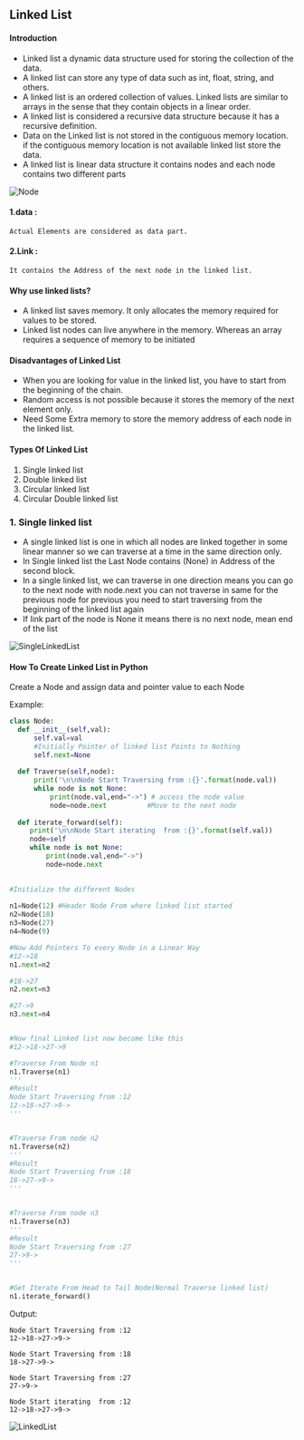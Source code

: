 ## Linked List

#### Introduction
- Linked list a dynamic data structure used for storing the collection of the data.
- A linked list can store any type of data such as int, float, string, and others.
- A linked list is an ordered collection of values. Linked lists are similar to arrays in the sense that they contain objects in a linear order.
- A linked list is considered a recursive data structure because it has a recursive definition.
- Data on the Linked list is not stored in the contiguous memory location. if the contiguous memory location is not available linked list store the data.
- A linked list is linear data structure it contains nodes and each node contains two different parts


![Node](https://github.com/chavarera/PythonScript/blob/master/DataStructureAndAlgorithm/sinplenode.png)
#### 1.data :
    Actual Elements are considered as data part.
#### 2.Link :
    It contains the Address of the next node in the linked list.


#### Why use linked lists?
- A linked list saves memory. It only allocates the memory required for values to be stored.
- Linked list nodes can live anywhere in the memory. Whereas an array requires a sequence of memory to be initiated

#### Disadvantages of Linked List
- When you are looking for value in the linked list, you have to start from the beginning of the chain.
- Random access is not possible because it stores the memory of the next element only.
- Need Some Extra memory to store the memory address of each node in the linked list.

#### Types Of Linked List
1. Single linked list
2. Double linked list
3. Circular linked list
4. Circular Double linked list

### 1. Single linked list
- A single linked list is one in which all nodes are linked together in some linear manner so we can traverse at a time in the same direction only.
- In Single linked list the Last Node contains (None) in Address of the second block.
- In a single linked list, we can traverse in one direction means you can go to the next node with
 node.next you can not traverse in same  for the previous  node for previous you need to start traversing from the beginning of the linked list again
- If link part of the node is None it means there is no next node, mean end of the list

![SingleLinkedList](https://github.com/chavarera/PythonScript/blob/master/DataStructureAndAlgorithm/llist.png)

#### How To Create Linked List in Python
Create a Node and assign data and pointer value to each Node

Example:
```python
class Node:
  def __init__(self,val):
      self.val=val
      #Initially Pointer of linked list Points to Nothing
      self.next=None
      
  def Traverse(self,node):
      print('\n\nNode Start Traversing from :{}'.format(node.val))
      while node is not None:
          print(node.val,end="->") # access the node value
          node=node.next          #Move to the next node
          
  def iterate_forward(self):
     print('\n\nNode Start iterating  from :{}'.format(self.val))
     node=self
     while node is not None:
         print(node.val,end="->")
         node=node.next

           
#Initialize the different Nodes
        
n1=Node(12) #Header Node From where linked list started
n2=Node(18)
n3=Node(27)
n4=Node(9)

#Now Add Pointers To every Node in a Linear Way
#12->18
n1.next=n2

#18->27
n2.next=n3

#27->9
n3.next=n4


#Now final Linked list now become like this
#12->18->27->9

#Traverse From Node n1
n1.Traverse(n1)
'''
#Result
Node Start Traversing from :12
12->18->27->9->
'''


#Traverse From node n2
n1.Traverse(n2)
'''
#Result
Node Start Traversing from :18
18->27->9->
'''


#Traverse From node n3
n1.Traverse(n3)
'''
#Result
Node Start Traversing from :27
27->9->
'''


#Get Iterate From Head to Tail Node(Normal Traverse linked list)
n1.iterate_forward()
```

Output:
```
Node Start Traversing from :12
12->18->27->9->

Node Start Traversing from :18
18->27->9->

Node Start Traversing from :27
27->9->

Node Start iterating  from :12
12->18->27->9->
```

![LinkedList](https://github.com/chavarera/PythonScript/blob/master/DataStructureAndAlgorithm/llis2t.png)
